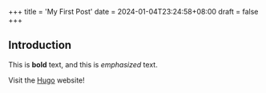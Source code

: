 +++
title = 'My First Post'
date = 2024-01-04T23:24:58+08:00
draft = false
+++
## Introduction

This is **bold** text, and this is *emphasized* text.

Visit the [Hugo](https://gohugo.io) website!
